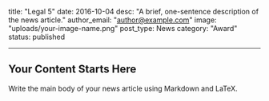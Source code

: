 title: "Legal 5"
date: 2016-10-04
desc: "A brief, one-sentence description of the news article."
author_email: "author@example.com"
image: "uploads/your-image-name.png"
post_type: News
category: "Award" 
status: published

---

## Your Content Starts Here

Write the main body of your news article using Markdown and LaTeX.